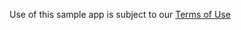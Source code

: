 Use of this sample app is subject to our [Terms of Use](https://explore.zoom.us/en/legal/zoom-api-license-and-tou/)
